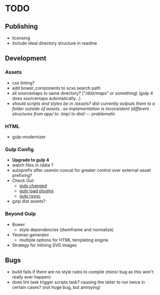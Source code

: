 # TODO 

## Publishing

* licensing 
* Include ideal directory structure in readme

## Development

### Assets
* css linting?
* add bower_components to scss search path
* all sourcemaps to same directory? ("/dist/maps" or something) (gulp 4 does sourcemaps automatically...)
* *should scripts and styles be in /assets? dist currently outputs them to a folder outside of assets...so implementation is inconsistent (different structures from app/ to .tmp/ to dist/ -- problematic*

### HTML
* gulp-modernizer

### Gulp Config
* **Upgrade to gulp 4**
* watch files in /data ?
* autoprefix after usemin concat for greater control over external-asset prefixing?
* Check Out:
	- [gulp changed](https://www.npmjs.com/package/gulp-changed)
	- [gulp load plugins](https://www.npmjs.com/package/gulp-load-plugins)
	- [gulp rsync](https://www.npmjs.com/package/gulp-rsync)
* gzip dist assets?

### Beyond Gulp

* Bower
	- style dependencies (dwmframe and normalize)
* Yeoman generator
	- multiple options for HTML templating engine
* Strategy for inlining SVG images

## Bugs

* build fails if there are no style rules to compile (minor bug as this won't really ever happen)
* does lint task trigger scripts task? causing the latter to run twice in certain cases? (not huge bug, but annoying)
